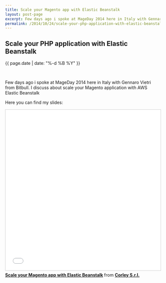 ```yaml
---
title: Scale your Magento app with Elastic Beanstalk
layout: post-page
excerpt: Few days ago i spoke at MageDay 2014 here in Italy with Gennaro Vietri from Bitbull. I discuss about scale PHP application with AWS Elastic Beanstalk
permalink: /2014/10/24/scale-your-php-application-with-elastic-beanstalk/
---
```


## Scale your PHP application with Elastic Beanstalk

<p class="small text-center">{{ page.date | date: "%-d %B %Y" }}</p>
<div>&nbsp;</div>


Few days ago i spoke at MageDay 2014 here in Italy with Gennaro Vietri from Bitbull.
I discuss about scale your Magento application with AWS Elastic Beanstalk

Here you can find my slides:

<div class="row text-center">
<iframe src="//www.slideshare.net/slideshow/embed_code/41269766" width="640" height="520" frameborder="0" marginwidth="0" marginheight="0" scrolling="no" style="border:1px solid #CCC; border-width:1px; margin-bottom:5px; max-width: 100%;" allowfullscreen> </iframe> <div style="margin-bottom:5px"> <strong> <a href="//www.slideshare.net/corleycloud/scale-your-magento-app-with-elastic-beanstalk" title="Scale your Magento app with Elastic Beanstalk" target="_blank">Scale your Magento app with Elastic Beanstalk</a> </strong> from <strong><a href="//www.slideshare.net/corleycloud" target="_blank">Corley S.r.l.</a></strong> </div>
</div>



